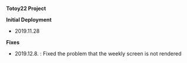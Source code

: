 **Totoy22 Project**

**Initial Deployment**
- 2019.11.28


**Fixes**
- 2019.12.8. : Fixed the problem that the weekly screen is not rendered

